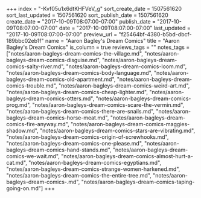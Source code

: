 +++
index = "-Kvf05u1x6dtKHFVeV_g"
sort_create_date = 1507561620
sort_last_updated = 1507561620
sort_publish_date = 1507561620
create_date = "2017-10-09T08:07:00-07:00"
publish_date = "2017-10-09T08:07:00-07:00"
date = "2017-10-09T08:07:00-07:00"
last_updated = "2017-10-09T08:07:00-07:00"
preview_url = "f25464bf-4380-b5bd-dbcf-189bbc02eb1f"
name = "Aaron Bagley's Dream Comics"
title = "Aaron Bagley's Dream Comics"
is_column = true
reviews_tags = ""
notes_tags = ["notes/aaron-bagleys-dream-comics-the-village.md", "notes/aaron-bagleys-dream-comics-disguise.md", "notes/aaron-bagleys-dream-comics-salty-river.md", "notes/aaron-bagleys-dream-comics-loom.md", "notes/aaron-bagleys-dream-comics-body-language.md", "notes/aaron-bagleys-dream-comics-old-apartment.md", "notes/aaron-bagleys-dream-comics-trouble.md", "notes/aaron-bagleys-dream-comics-weird-art.md", "notes/aaron-bagleys-dream-comics-cheap-lighter.md", "notes/aaron-bagleys-dream-comics-otters.md", "notes/aaron-bagleys-dream-comics-prog.md", "notes/aaron-bagleys-dream-comics-scare-the-vermin.md", "notes/aaron-bagleys-dream-comics-there-are-snails.md", "notes/aaron-bagleys-dream-comics-horse-meat.md", "notes/aaron-bagleys-dream-comics-fire-anyway.md", "notes/aaron-bagleys-dream-comics-maggies-shadow.md", "notes/aaron-bagleys-dream-comics-stars-are-vibrating.md", "notes/aaron-bagleys-dream-comics-origin-of-screwhooks.md", "notes/aaron-bagleys-dream-comics-one-please.md", "notes/aaron-bagleys-dream-comics-hand-stands.md", "notes/aaron-bagleys-dream-comics-we-wait.md", "notes/aaron-bagleys-dream-comics-almost-hurt-a-cat.md", "notes/aaron-bagleys-dream-comics-egyptians.md", "notes/aaron-bagleys-dream-comics-strange-women-harkened.md", "notes/aaron-bagleys-dream-comics-the-entire-tree.md", "notes/aaron-bagleys-dream-comics-.md", "notes/aaron-bagleys-dream-comics-taping-going-on.md"]
+++

